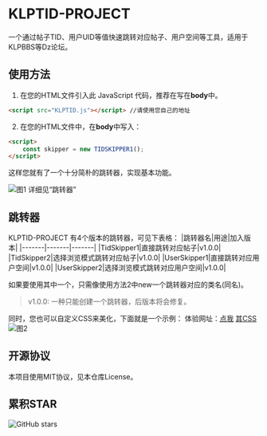 # KLPTID-PROJECT
一个通过帖子TID、用户UID等值快速跳转对应帖子、用户空间等工具，适用于KLPBBS等Dz论坛。

## 使用方法
1. 在您的HTML文件引入此 JavaScript 代码，推荐在写在**body**中。
```html
<script src="KLPTID.js"></script> //请使用您自己的地址
```
2. 在您的HTML文件中，在**body**中写入：
```html
<script>
    const skipper = new TIDSKIPPER1();
</script>
```
这样您就有了一个十分简朴的跳转器，实现基本功能。

![图1](https://tikolu.net/i/ftxqe)
详细见“跳转器”

## 跳转器
KLPTID-PROJECT 有4个版本的跳转器，可见下表格：
|跳转器名|用途|加入版本|
|-------|-------|-------|
|TidSkipper1|直接跳转对应帖子|v1.0.0|
|TidSkipper2|选择浏览模式跳转对应帖子|v1.0.0|
|UserSkipper1|直接跳转对应用户空间|v1.0.0|
|UserSkipper2|选择浏览模式跳转对应用户空间|v1.0.0|

如果要使用其中一个，只需像使用方法2中new一个跳转器对应的类名(同名)。
> v1.0.0: 一种只能创建一个跳转器，后版本将会修复。

同时，您也可以自定义CSS来美化，下面就是一个示例：
体验网址：[点我](https://klp-xkjt.github.io/KLPTIDJS/) [其CSS](https://github.com/klp-xkjt/klp-xkjt.github.io/blob/main/KLPTIDJS/index.html)
![图2](https://tikolu.net/i/cbtfz) 

## 开源协议
本项目使用MIT协议，见本仓库License。

## 累积STAR
![GitHub stars](https://img.shields.io/github/stars/klp-xkjt/KLPTID-PROJECT)
